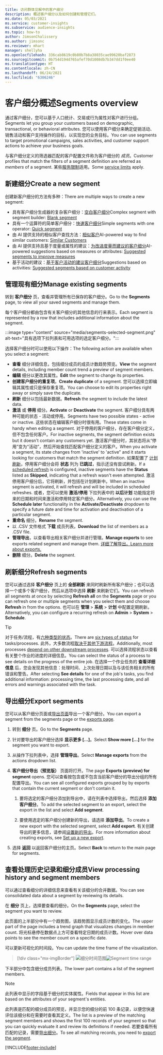 ```yaml
---
title: 访问群体见解中的客户细分
description: 概述客户细分以及如何创建和管理它们。
ms.date: 05/03/2021
ms.service: customer-insights
ms.subservice: audience-insights
ms.topic: how-to
author: JimsonChalissery
ms.author: jimsonc
ms.reviewer: mhart
manager: shellyha
ms.openlocfilehash: 336cab8619c0b80b7b8a38035cae99620baf2873
ms.sourcegitcommit: 0b754d194d765afef70d1008db7b347dd1f0ee40
ms.translationtype: HT
ms.contentlocale: zh-CN
ms.lasthandoff: 06/24/2021
ms.locfileid: "6306246"
---
```

# <a name="segments-overview"></a><span data-ttu-id="7046a-103">客户细分概述</span><span class="sxs-lookup"><span data-stu-id="7046a-103">Segments overview</span></span>

<span data-ttu-id="7046a-104">通过客户细分，您可以基于人口统计、交易或行为属性对客户进行分组。</span><span class="sxs-lookup"><span data-stu-id="7046a-104">Segments let you group your customers based on demographic, transactional, or behavioral attributes.</span></span> <span data-ttu-id="7046a-105">您可以使用客户细分来确定促销活动、销售活动和客户支持操作的目标，以实现您的业务目标。</span><span class="sxs-lookup"><span data-stu-id="7046a-105">You can use segments to target promotional campaigns, sales activities, and customer support actions to achieve your business goals.</span></span>

<span data-ttu-id="7046a-106">与客户细分定义的筛选器匹配的客户配置文件称为客户细分的 *成员*。</span><span class="sxs-lookup"><span data-stu-id="7046a-106">Customer profiles that match the filters of a segment definition are referred as *members* of a segment.</span></span> <span data-ttu-id="7046a-107">某些[服务限制](service-limits.md)适用。</span><span class="sxs-lookup"><span data-stu-id="7046a-107">Some [service limits](service-limits.md) apply.</span></span>

## <a name="create-a-new-segment"></a><span data-ttu-id="7046a-108">新建细分</span><span class="sxs-lookup"><span data-stu-id="7046a-108">Create a new segment</span></span>

<span data-ttu-id="7046a-109">创建新客户细分的方法有多种：</span><span class="sxs-lookup"><span data-stu-id="7046a-109">There are multiple ways to create a new segment:</span></span> 

- <span data-ttu-id="7046a-110">具有客户细分生成器的复杂客户细分：[空白客户细分](segment-builder.md#create-a-new-segment)</span><span class="sxs-lookup"><span data-stu-id="7046a-110">Complex segment with segment builder: [Blank segment](segment-builder.md#create-a-new-segment)</span></span>
- <span data-ttu-id="7046a-111">具有一个运算符的简单客户细分：[快速客户细分](segment-builder.md#quick-segments)</span><span class="sxs-lookup"><span data-stu-id="7046a-111">Simple segments with one operator: [Quick segment](segment-builder.md#quick-segments)</span></span>
- <span data-ttu-id="7046a-112">由 AI 提供支持的相似客户查找方法：[相似客户](find-similar-customer-segments.md)</span><span class="sxs-lookup"><span data-stu-id="7046a-112">AI-powered way to find similar customers: [Similar Customers](find-similar-customer-segments.md)</span></span>
- <span data-ttu-id="7046a-113">由 AI 提供支持且基于度量或属性的建议：[为改进度量而建议的客户细分](suggested-segments.md)</span><span class="sxs-lookup"><span data-stu-id="7046a-113">AI-powered suggestions based on measures or attributes: [Suggested segments to improve measures](suggested-segments.md)</span></span>
- <span data-ttu-id="7046a-114">基于活动的建议：[基于客户活动的建议客户细分](suggested-segments-activity.md)</span><span class="sxs-lookup"><span data-stu-id="7046a-114">Suggestions based on activities: [Suggested segments based on customer activity](suggested-segments-activity.md)</span></span>

## <a name="manage-existing-segments"></a><span data-ttu-id="7046a-115">管理现有细分</span><span class="sxs-lookup"><span data-stu-id="7046a-115">Manage existing segments</span></span>

<span data-ttu-id="7046a-116">转到 **客户细分** 页，查看并管理所有已保存的客户细分。</span><span class="sxs-lookup"><span data-stu-id="7046a-116">Go to the **Segments** page, to view all your saved segments and manage them.</span></span>

<span data-ttu-id="7046a-117">每个客户细分都由包含有关客户细分的其他信息的行来表示。</span><span class="sxs-lookup"><span data-stu-id="7046a-117">Each segment is represented by a row that includes additional information about the segment.</span></span>

:::image type="content" source="media/segments-selected-segment.png" alt-text="具有选项下拉列表和可用选项的选定客户细分。":::

<span data-ttu-id="7046a-119">选择客户细分时可以使用以下操作：</span><span class="sxs-lookup"><span data-stu-id="7046a-119">The following action are available when you select a segment:</span></span>

- <span data-ttu-id="7046a-120">**查看** 细分详细信息，包括细分成员的成员计数趋势预览。</span><span class="sxs-lookup"><span data-stu-id="7046a-120">**View** the segment details, including member count trend a preview of segment members.</span></span>
- <span data-ttu-id="7046a-121">**编辑** 细分以更改其属性。</span><span class="sxs-lookup"><span data-stu-id="7046a-121">**Edit** the segment to change its properties.</span></span>
- <span data-ttu-id="7046a-122">**创建客户细分的重复项**。</span><span class="sxs-lookup"><span data-stu-id="7046a-122">**Create duplicate** of a segment.</span></span> <span data-ttu-id="7046a-123">您可以选择立即编辑其属性或只是保存重复项。</span><span class="sxs-lookup"><span data-stu-id="7046a-123">You can choose to edit its properties right away or simply save the duplicate.</span></span>
- <span data-ttu-id="7046a-124">**刷新** 细分以包括最新数据。</span><span class="sxs-lookup"><span data-stu-id="7046a-124">**Refresh** the segment to include the latest data.</span></span>
- <span data-ttu-id="7046a-125">**激活** 或 **停用** 细分。</span><span class="sxs-lookup"><span data-stu-id="7046a-125">**Activate** or **Deactivate** the segment.</span></span> <span data-ttu-id="7046a-126">客户细分具有两种可能的状态 - 活动或停用。</span><span class="sxs-lookup"><span data-stu-id="7046a-126">Segments have two possible states - active or inactive.</span></span> <span data-ttu-id="7046a-127">这些状态在编辑客户细分时很有用。</span><span class="sxs-lookup"><span data-stu-id="7046a-127">These states come in handy when editing a segment.</span></span> <span data-ttu-id="7046a-128">对于停用的客户细分，存在客户细分定义，但不包含任何客户。</span><span class="sxs-lookup"><span data-stu-id="7046a-128">For inactive segments, the segment definition exists but it doesn't contain any customers yet.</span></span> <span data-ttu-id="7046a-129">激活客户细分时，其状态将从“停用”变为“活动”，然后开始查找匹配客户细分定义的客户。</span><span class="sxs-lookup"><span data-stu-id="7046a-129">When you activate a segment, its state changes from 'inactive' to 'active" and it starts looking for customers that match the segment definition.</span></span> <span data-ttu-id="7046a-130">如果配置了 [计划刷新](system.md#schedule-tab)，停用客户细分会将 **状态** 列为 **已跳过**，指示还没有尝试刷新。</span><span class="sxs-lookup"><span data-stu-id="7046a-130">If a [scheduled refresh](system.md#schedule-tab) is configured, inactive segments have the **Status** listed as **Skipped**, indicating that a refresh wasn't even attempted.</span></span> <span data-ttu-id="7046a-131">激活停用客户细分后，它将刷新，并包括在计划刷新中。</span><span class="sxs-lookup"><span data-stu-id="7046a-131">When an inactive segment is activated, it will refresh and will be included in scheduled refreshes.</span></span>
  <span data-ttu-id="7046a-132">或者，您可以使用 **激活/停用** 下拉列表中的 **以后计划** 功能指定将来的日期和时间来激活和停用特定客户细分。</span><span class="sxs-lookup"><span data-stu-id="7046a-132">Alternatively, you can use the **Schedule later** functionality in the **Activate/Deactivate** dropdown to specify a future date and time for activation and deactivation of a particular segment.</span></span>
- <span data-ttu-id="7046a-133">**重命名** 细分。</span><span class="sxs-lookup"><span data-stu-id="7046a-133">**Rename** the segment.</span></span>
- <span data-ttu-id="7046a-134">以 .CSV 文件格式 **下载** 成员列表。</span><span class="sxs-lookup"><span data-stu-id="7046a-134">**Download** the list of members as a .CSV file.</span></span>
- <span data-ttu-id="7046a-135">**管理导出**，以查看导出相关客户细分并进行管理。</span><span class="sxs-lookup"><span data-stu-id="7046a-135">**Manage exports** to see exports related segment and manage them.</span></span> [<span data-ttu-id="7046a-136">详细了解导出。</span><span class="sxs-lookup"><span data-stu-id="7046a-136">Learn more about exports.</span></span>](export-destinations.md)
- <span data-ttu-id="7046a-137">**删除** 细分。</span><span class="sxs-lookup"><span data-stu-id="7046a-137">**Delete** the segment.</span></span>

## <a name="refresh-segments"></a><span data-ttu-id="7046a-138">刷新细分</span><span class="sxs-lookup"><span data-stu-id="7046a-138">Refresh segments</span></span>

<span data-ttu-id="7046a-139">您可以通过选择 **客户细分** 页上的 **全部刷新** 来同时刷新所有客户细分；也可以选择一个或多个客户细分，然后从选项中选择 **刷新** 来刷新它们。</span><span class="sxs-lookup"><span data-stu-id="7046a-139">You can refresh all segments at once by selecting **Refresh all** on the **Segments** page or you can refresh one or multiple segments when you select them and choose **Refresh** in from the options.</span></span> <span data-ttu-id="7046a-140">也可以在 **管理** > **系统** > **计划** 中配置定期刷新。</span><span class="sxs-lookup"><span data-stu-id="7046a-140">Alternatively, you can configure a recurring refresh on **Admin** > **System** > **Schedule**.</span></span>

> [!TIP]
> <span data-ttu-id="7046a-141">对于任务/流程，有[六种类型的状态](system.md#status-types)。</span><span class="sxs-lookup"><span data-stu-id="7046a-141">There are [six types of status](system.md#status-types) for tasks/processes.</span></span> <span data-ttu-id="7046a-142">此外，大多数流程[取决于其他下游流程](system.md#refresh-policies)。</span><span class="sxs-lookup"><span data-stu-id="7046a-142">Additionally, most processes [depend on other downstream processes](system.md#refresh-policies).</span></span> <span data-ttu-id="7046a-143">可以选择流程状态以查看有关整个作业的进度的详细信息。</span><span class="sxs-lookup"><span data-stu-id="7046a-143">You can select the status of a process to see details on the progress of the entire job.</span></span> <span data-ttu-id="7046a-144">在选择一个作业任务的 **查看详细信息** 后，您会发现其他信息：处理时间、上次处理日期以及与该任务相关的所有错误和警告。</span><span class="sxs-lookup"><span data-stu-id="7046a-144">After selecting **See details** for one of the job's tasks, you find additional information: processing time, the last processing date, and all errors and warnings associated with the task.</span></span>

## <a name="export-segments"></a><span data-ttu-id="7046a-145">导出细分</span><span class="sxs-lookup"><span data-stu-id="7046a-145">Export segments</span></span>

<span data-ttu-id="7046a-146">您可以从客户细分页面或[导出页面](export-destinations.md)导出一个客户细分。</span><span class="sxs-lookup"><span data-stu-id="7046a-146">You can export a segment from the segments page or the [exports page](export-destinations.md).</span></span> 

1. <span data-ttu-id="7046a-147">转到 **细分** 页。</span><span class="sxs-lookup"><span data-stu-id="7046a-147">Go to the **Segments** page.</span></span>

1. <span data-ttu-id="7046a-148">针对要导出的客户细分选择 **显示更多 [...]**。</span><span class="sxs-lookup"><span data-stu-id="7046a-148">Select **Show more [...]** for the segment you want to export.</span></span>

1. <span data-ttu-id="7046a-149">从操作下拉列表中，选择 **管理导出**。</span><span class="sxs-lookup"><span data-stu-id="7046a-149">Select **Manage exports** from the actions dropdown list.</span></span>

1. <span data-ttu-id="7046a-150">**客户细分导出（预览版）** 页面将打开。</span><span class="sxs-lookup"><span data-stu-id="7046a-150">The page **Exports (preview) for segment** opens.</span></span> <span data-ttu-id="7046a-151">您可以查看按包含或不包含当前客户细分的导出分组的所有配置导出。</span><span class="sxs-lookup"><span data-stu-id="7046a-151">You can see all configured exports grouped by by exports that contain the current segment or don't contain it.</span></span>

   1. <span data-ttu-id="7046a-152">要将选定的客户细分添加到导出中，请在列表中选择导出，然后选择 **添加客户细分**。</span><span class="sxs-lookup"><span data-stu-id="7046a-152">To add the selected segment to an export, select the export in the list and select **Add segment**.</span></span>

   1. <span data-ttu-id="7046a-153">要使用选定的客户细分创建新的导出，请选择 **添加导出**。</span><span class="sxs-lookup"><span data-stu-id="7046a-153">To create a new export with the selected segment, select **Add export**.</span></span> <span data-ttu-id="7046a-154">有关创建导出的更多信息，请参阅[设置新的导出](export-destinations.md#set-up-a-new-export)。</span><span class="sxs-lookup"><span data-stu-id="7046a-154">For more information about creating exports, see [Set up a new export](export-destinations.md#set-up-a-new-export).</span></span>

1. <span data-ttu-id="7046a-155">选择 **返回** 以返回客户细分的主页。</span><span class="sxs-lookup"><span data-stu-id="7046a-155">Select **Back** to return to the main page for segments.</span></span>

## <a name="view-processing-history-and-segment-members"></a><span data-ttu-id="7046a-156">查看处理历史记录和细分成员</span><span class="sxs-lookup"><span data-stu-id="7046a-156">View processing history and segment members</span></span>

<span data-ttu-id="7046a-157">可以通过查看细分的详细信息来查看有关该细分的合并数据。</span><span class="sxs-lookup"><span data-stu-id="7046a-157">You can see consolidated data about a segment by reviewing its details.</span></span>

<span data-ttu-id="7046a-158">在 **细分** 页上，选择要查看的细分。</span><span class="sxs-lookup"><span data-stu-id="7046a-158">On the **Segments** page, select the segment you want to review.</span></span>

<span data-ttu-id="7046a-159">此页面的上半部分中有一个趋势图，该趋势图显示成员计数的变化。</span><span class="sxs-lookup"><span data-stu-id="7046a-159">The upper part of the page includes a trend graph that visualizes changes in member count.</span></span> <span data-ttu-id="7046a-160">将光标悬停在数据点上方可查看特定日期的成员计数。</span><span class="sxs-lookup"><span data-stu-id="7046a-160">Hover over data points to see the member count on a specific date.</span></span>

<span data-ttu-id="7046a-161">可以更新可视化的时间段。</span><span class="sxs-lookup"><span data-stu-id="7046a-161">You can update the time frame of the visualization.</span></span>

> [!div class="mx-imgBorder"]
> <span data-ttu-id="7046a-162">![细分时间范围](media/segment-time-range.png "细分时间范围")</span><span class="sxs-lookup"><span data-stu-id="7046a-162">![Segment time range](media/segment-time-range.png "Segment time range")</span></span>

<span data-ttu-id="7046a-163">下半部分中包含细分成员列表。</span><span class="sxs-lookup"><span data-stu-id="7046a-163">The lower part contains a list of the segment members.</span></span>

> [!NOTE]
> <span data-ttu-id="7046a-164">此列表中显示的字段基于细分的实体属性。</span><span class="sxs-lookup"><span data-stu-id="7046a-164">Fields that appear in this list are based on the attributes of your segment's entities.</span></span>
>
><span data-ttu-id="7046a-165">此列表是匹配的细分成员的预览，并显示您的细分的前 100 条记录，以便您快速评估该细分和在需要时查看其定义。</span><span class="sxs-lookup"><span data-stu-id="7046a-165">The list is a preview of the matching segment members and shows the first 100 records of your segment so that you can quickly evaluate it and review its definitions if needed.</span></span> <span data-ttu-id="7046a-166">若要查看所有匹配的记录，需要[导出细分](export-destinations.md)。</span><span class="sxs-lookup"><span data-stu-id="7046a-166">To see all matching records, you need to [export the segment](export-destinations.md).</span></span>

[!INCLUDE[footer-include](../includes/footer-banner.md)] 
